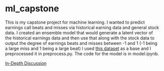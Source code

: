 # ml_capstone
This is my capstone project for machine learning. I wanted to predict earnings call beats and misses via historical earning data and general stock data. I created an ensemble model that would generate a latent vector of the historical earnings data and then use that along with the stock data to output the degree of earnings beats and misses between -1 and 1 (-1 being a large miss and 1 being a large beat) I used [this dataset](https://www.kaggle.com/datasets/tsaustin/us-historical-stock-prices-with-earnings-data) as a base and I preprocessed it in preprocess.py. The code for the model is in model.ipynb.

[In-Depth Discussion](Capstone%20Paper.pdf)
